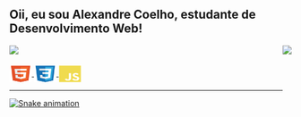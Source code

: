 ## Oii, eu sou Alexandre Coelho, estudante de Desenvolvimento Web!

 <div>
   <a href="https://github.com/coelhoalexandre">
   <img height="180em" src="https://github-readme-stats.vercel.app/api?username=coelhoalexandre&show_icons=true&theme=dracula&include_all_commits=false&count_private=true"/>
   <img align="right" height="180em" src="https://github-readme-stats.vercel.app/api/top-langs/?username=coelhoalexandre&layout=compact&langs_count=6&theme=dracula"/>
</div>

<div style="display: inline_block"><br>
  <img align="center" alt="HTML" height="30" width="40" src="https://raw.githubusercontent.com/devicons/devicon/master/icons/html5/html5-original.svg">
  <img align="center" alt="CSS" height="30" width="40" src="https://raw.githubusercontent.com/devicons/devicon/master/icons/css3/css3-original.svg">
  <img align="center" alt="JS" height="30" width="40" src="https://raw.githubusercontent.com/devicons/devicon/master/icons/javascript/javascript-plain.svg">
</div>
 
<hr>
 
  <!--### !-->
 
<div> 
 <!--<a href="" target="_blank"><img src="https://img.shields.io/badge/YouTube-FF0000?style=for-the-badge&logo=youtube&logoColor=white" target="_blank"></a>-->
 <!--<a href="" target="_blank"><img src="https://img.shields.io/badge/-Instagram-%23E4405F?style=for-the-badge&logo=instagram&logoColor=white" target="_blank"></a>-->
 <!--<a href="" target="_blank"><img src="https://img.shields.io/badge/Discord-7289DA?style=for-the-badge&logo=discord&logoColor=white" target="_blank"></a>-->
 <!--<a href = ""><img src="https://img.shields.io/badge/-Gmail-%23333?style=for-the-badge&logo=gmail&logoColor=white" target="_blank"></a>-->
 <!--<a href="" target="_blank"><img src="https://img.shields.io/badge/-LinkedIn-%230077B5?style=for-the-badge&logo=linkedin&logoColor=white" target="_blank"></a>-->
</div>
 
 <!--<hr>-->
 
 ![Snake animation](https://github.com/coelhoalexandre/coelhoalexandre/blob/output/github-contribution-grid-snake.svg)
<!--<hr>

**Logo abaixo tem meus principais repositorios, talvez algum lhe interesse! 👇**-->

